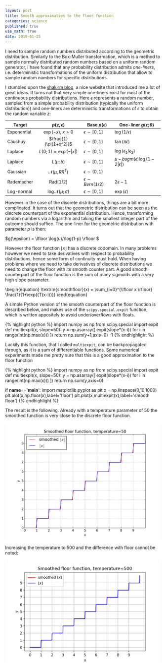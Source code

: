 ```yaml
---
layout: post
title: Smooth approximation to the floor function
categories: science
published: true
use_math: true
date: 2019-01-25
---
```


I need to sample random numbers distributed according to the geometric distribution.
Similarly to the Box-Muller transformation, which is a method to sample normally distributed random numbers based on a uniform random generator,
I have found that any probability distribution admits *one-liners*, i.e. deterministic transformations of the uniform distribution that allow to sample random numbers for specific distributions.

I stumbled upon the [shakirm blog](http://blog.shakirm.com/2015/10/machine-learning-trick-of-the-day-4-reparameterisation-tricks/), a nice website that introduced me a lot of great ideas.
It turns out that very simple one-liners exist for most of the continuous probability distributions. Here $\epsilon$ represents a random number, sampled from a simple probability distribution (typically the uniform distribution)) and one-liners are deterministic transformations of $\epsilon$ to obtain the random variable $z$:


| Target        |  $p(z,\epsilon)$          | Base $p(\epsilon)$            | One-liner $g(\epsilon; \theta)$          |
|---------------|:-------------------------:|-------------------------------|------------------------------------------|
| Exponential   | $\exp(-x)$, $x>0$         | $\epsilon \sim [0,1]$         |  $\log(1/\epsilon)$                      |
| Cauchuy       | $\frac{1}{\pi(1+x^2)}$    | $\epsilon \sim [0,1]$         |  $\tan(\pi \epsilon)$                    |
| Laplace       | $L(0;1)=\exp(-\lvert x \rvert)$         | $\epsilon \sim [0,1]$         |  $\log(\epsilon_1/\epsilon_2)$           |
| Laplace       | $L(\mu;b)$                | $\epsilon \sim [0,1]$         |  $\mu-bsgm(\epsilon)\log(1-2\lvert\epsilon\rvert)$ |
| Gaussian      | $\mathcal{N}(\mu,RR^T)$   | $\epsilon \sim \mathcal(0,1)$ |                                          |
| Rademacher    | $\mathrm{Rad}(1/2)$       | $\epsilon \sim Bern(1/2)$     |  $2\epsilon - 1$                         |
| Log-normal    | $\log \mathcal{N}(\mu; \sigma)$ | $\epsilon \sim [0,1]$         |  $\exp(\epsilon)$                        |


However in the case of the discrete distributions, things are a bit more complicated. It turns out that the geometric distribution can be seen as the discrete counterpart of the exponential distribution.
Hence, transforming random numbers via a logarithm and taking the smallest integer part of the outcome should suffice.
The one-liner for the geometric distribution with parameter $p$ is then:

$g(\epsilon) = \lfloor \log(u)/\log(1-p) \rfloor $

However the floor function $\lfloor x \rfloor$ has a discrete codomain.
In many problems however we need to take derivatives with respect to probability distributions, hence some form of continuity must hold.
When having problems where we need to take derivatives of discrete distributions we need to change the floor with its smooth counter part.
A good smooth counterpart of the floor function is the sum of many sigmoids with a very high slope parameter.

\begin{equation}
\textrm{smoothfloor}(x) = \sum_{i=0}^{\lfloor x \rfloor} \frac{1}{1+\exp({T(x-i)})}
\end{equation}

A simple Python version of the smooth counterpart of the floor function is described below, and makes use of the `scipy.special.expit` function, which is written appositely to avoid under/overflows with floats.

{% highlight python %}
import numpy as np
from scipy.special import expit
def multiexpit(x, slope=50):
    y = np.asarray([ expit(slope*(x-i)) for i in range(int(np.max(x))) ])
    return np.sum(y+1,axis=0) -1
{% endhighlight %}

Luckily this function, that I called `multiexpit`, can be backpropagated through, as it is a sum of differentiable functions.
Some numerical experiments made me pretty sure that this is a good approximation to the floor function


{% highlight python %}
import numpy as np
from scipy.special import expit
def multiexpit(x, slope=50):
    y = np.asarray([ expit(slope*(x-i)) for i in range(int(np.max(x))) ])
    return np.sum(y,axis=0)

if __name__=='__main__':
    import matplotlib.pyplot as plt
    x = np.linspace(0,10,1000)
    plt.plot(x,np.floor(x),label='floor')
    plt.plot(x,multiexpit(x),label='smooth floor')
{% endhighlight %}

The result is the following. Already with a temperature parameter of 50 the smoothed function is very close to the discrete floor function.

<img src='/static/postfigures/expit.png'>

Increasing the temperature to 500 and the difference with floor cannot be noted:

<img src='/static/postfigures/expit_slope500.png'>
